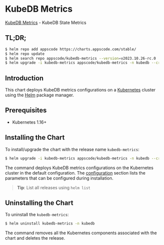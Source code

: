 # KubeDB Metrics

[KubeDB Metrics](https://github.com/kubedb) - KubeDB State Metrics

## TL;DR;

```bash
$ helm repo add appscode https://charts.appscode.com/stable/
$ helm repo update
$ helm search repo appscode/kubedb-metrics --version=v2023.10.26-rc.0
$ helm upgrade -i kubedb-metrics appscode/kubedb-metrics -n kubedb --create-namespace --version=v2023.10.26-rc.0
```

## Introduction

This chart deploys KubeDB metrics configurations on a [Kubernetes](http://kubernetes.io) cluster using the [Helm](https://helm.sh) package manager.

## Prerequisites

- Kubernetes 1.16+

## Installing the Chart

To install/upgrade the chart with the release name `kubedb-metrics`:

```bash
$ helm upgrade -i kubedb-metrics appscode/kubedb-metrics -n kubedb --create-namespace --version=v2023.10.26-rc.0
```

The command deploys KubeDB metrics configurations on the Kubernetes cluster in the default configuration. The [configuration](#configuration) section lists the parameters that can be configured during installation.

> **Tip**: List all releases using `helm list`

## Uninstalling the Chart

To uninstall the `kubedb-metrics`:

```bash
$ helm uninstall kubedb-metrics -n kubedb
```

The command removes all the Kubernetes components associated with the chart and deletes the release.



